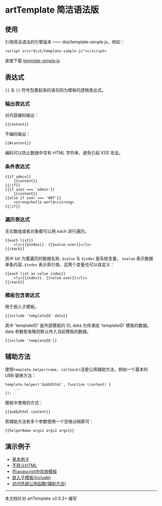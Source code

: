 # artTemplate 简洁语法版

## 使用

引用简洁语法的引擎版本 —— dist/template-simple.js，例如：

    <script src="dist/template-simple.js"></script>
    
直接下载 [template-simple.js](https://raw.github.com/aui/artTemplate/master/dist/template-simple.js)

## 表达式

``{{`` 与 ``}}`` 符号包裹起来的语句则为模板的逻辑表达式。

### 输出表达式

对内容编码输出：

    {{content}}

不编码输出：

    {{#content}}
    
编码可以防止数据中含有 HTML 字符串，避免引起 XSS 攻击。

### 条件表达式

    {{if admin}}
        {{content}}
    {{/if}}
    {{if user === 'admin'}}
        {{content}}
    {{else if user === '007'}}
        <strong>hello world</strong>
    {{/if}}

### 遍历表达式

无论数组或者对象都可以用 each 进行遍历。

    {{each list}}
        <li>{{$index}}. {{$value.user}}</li>
    {{/each}}

其中 list 为要遍历的数据名称, ``$value`` 与 ``$index`` 是系统变量， ``$value`` 表示数据单条内容, ``$index`` 表示索引值，这两个变量也可以自定义：

    {{each list as value index}}
        <li>{{index}}. {{value.user}}</li>
    {{/each}}

### 模板包含表达式

用于嵌入子模板。

    {{include 'templateID' data}}

其中 'templateID' 是外部模板的 ID, data 为传递给 'templateID' 模板的数据。 data 参数若省略则默认传入当前模板的数据。

    {{include 'templateID'}}

## 辅助方法

使用``template.helper(name, callback)``注册公用辅助方法，例如一个基本的 UBB 替换方法：

    template.helper('$ubb2html', function (content) {
        ...
    });

模板中使用的方式：

    {{$ubb2html content}}

若辅助方法有多个参数使用一个空格分隔即可：

    {{helperName args1 args2 args3}}
    
##	演示例子

*	[基本例子](http://aui.github.io/artTemplate/demo/simple-syntax/basic.html)
*	[不转义HTML](http://aui.github.io/artTemplate/demo/simple-syntax/no-escape.html)
*	[在javascript中存放模板](http://aui.github.io/artTemplate/demo/simple-syntax/compile.html)
*	[嵌入子模板(include)](http://aui.github.io/artTemplate/demo/simple-syntax/include.html)
*	[访问外部公用函数(辅助方法)](http://aui.github.io/artTemplate/demo/simple-syntax/helper.html)

----------------------------------------------

本文档针对 artTemplate v2.0.3+ 编写